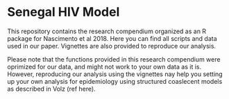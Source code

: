 # Senegal HIV Model

This repository contains the research compendium organized as an R package for Nascimento et al 2018. Here you can find all scripts and data used in our paper. Vignettes are also provided to reproduce our analysis.

Please note that the functions provided in this research compendium were oprimized for our data, and might not work to your own data as it is. However, reproducing our analysis using the vignettes nay help you setting up your own analysis for epidemiology using structured coaslecent models as described in Volz (ref here).
